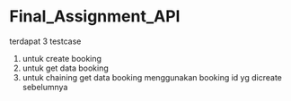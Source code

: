 # Final_Assignment_API

terdapat 3 testcase
1. untuk create booking
2. untuk get data booking
3. untuk chaining get data booking menggunakan booking id yg dicreate sebelumnya
